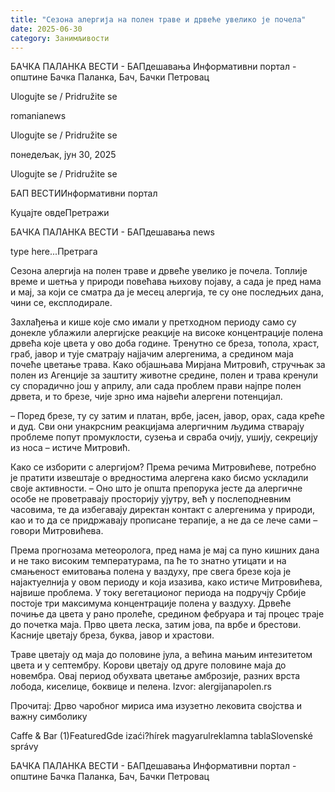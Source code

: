 ```yaml
---
title: "Сезона алергија на полен траве и дрвеће увелико је почела"
date: 2025-06-30
category: Занимљивости
---
```


БАЧКА ПАЛАНКА ВЕСТИ - БАПдешавања Информативни портал - општине Бачка Паланка, Бач, Бачки Петровац

Ulogujte se / Pridružite se

romanianews

Ulogujte se / Pridružite se

понедељак, јун 30, 2025

Ulogujte se / Pridružite se

БАП ВЕСТИИнформативни портал

Куцајте овдеПретражи

БАЧКА ПАЛАНКА ВЕСТИ - БАПдешавања news

type here...Претрага

Сезона алергија на полен траве и дрвеће увелико је почела. Топлије време и шетња у природи повећава њихову појаву, а сада је пред нама и мај, за који се сматра да је месец алергија, те су оне последњих дана, чини се, експлодирале.

Захлађења и кише које смо имали у претходном периоду само су донекле ублажили алергијске реакције на високе концентрације полена дрвећа које цвета у ово доба године. Тренутно се бреза, топола, храст, граб, јавор и тује сматрају најјачим алергенима, а средином маја почеће цветање трава.
Како објашњава Мирјана Митровић, стручњак за полен из Агенције за заштиту животне средине, полен и трава кренули су спорадично још у априлу, али сада проблем прави најпре полен дрвета, и то брезе, чије зрно има највећи алергени потенцијал.


– Поред брезе, ту су затим и платан, врбе, јасен, јавор, орах, сада креће и дуд. Сви они унакрсним реакцијама алергичним људима стварају проблеме попут промуклости, сузења и свраба очију, ушију, секрецију из носа – истиче Митровић.


Како се изборити с алергијом?
Према речима Митровићеве, потребно је пратити извештаје о вредностима алергена како бисмо ускладили своје активности.
– Оно што је општа препорука јесте да алергичне особе не проветравају просторију ујутру, већ у послеподневним часовима, те да избегавају директан контакт с алергенима у природи, као и то да се придржавају прописане терапије, а не да се лече сами – говори Митровићева.


Према прогнозама метеоролога, пред нама је мај са пуно кишних дана и не тако високим температурама, па ће то знатно утицати и на смањеност емитовања полена у ваздуху, пре свега брезе која је најактуелнија у овом периоду и која изазива, како истиче Митровићева, највише проблема.
У току вегетационог периода на подручју Србије постоје три максимума концентрације полена у ваздуху.
Дрвеће почиње да цвета у рано пролеће, средином фебруара и тај процес траје до почетка маја. Прво цвета леска, затим јова, па врбе и брестови. Касније цветају бреза, буква, јавор и храстови.












Траве цветају од маја до половине јула, а већина мањим интезитетом цвета и у септембру.
Корови цветају од друге половине маја до новембра. Овај период обухвата цветање амброзије, разних врста лобода, киселице, боквице и пелена.
Izvor: alergijanapolen.rs

Прочитај: Дрво чаробног мириса има изузетно лековита својства и важну симболику

Caffe & Bar (1)FeaturedGde izaći?hírek magyarulreklamna tablaSlovenské správy

БАЧКА ПАЛАНКА ВЕСТИ - БАПдешавања Информативни портал - општине Бачка Паланка, Бач, Бачки Петровац
